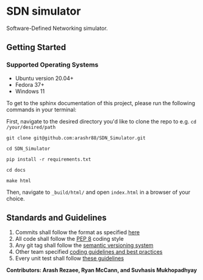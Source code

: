 
# SDN simulator
Software-Defined Networking simulator.

## Getting Started
### Supported Operating Systems
- Ubuntu version 20.04+
- Fedora 37+
- Windows 11

To get to the sphinx documentation of this project, please run the following commands in your terminal:

First, navigate to the desired directory you'd like to clone the repo to e.g. ```cd /your/desired/path```

```git clone git@github.com:arashr88/SDN_Simulator.git```

```cd SDN_Simulator```

```pip install -r requirements.txt```

```cd docs```

```make html```

Then, navigate to ```_build/html/``` and open ```index.html``` in a browser of your choice.

## Standards and Guidelines

1. Commits shall follow the format as specified [here](https://gist.github.com/robertpainsi/b632364184e70900af4ab688decf6f53)
2. All code shall follow the [PEP 8](https://peps.python.org/pep-0008/) coding style
3. Any git tag shall follow the [semantic versioning system](https://semver.org/)
4. Other team specified [coding guidelines and best practices](https://github.com/arashr88/SDN_Simulator/blob/yue_revamp/Team%20Coding%20Guidelines.md)
5. Every unit test shall follow [these guidelines](https://pylonsproject.org/community-unit-testing-guidelines.html)

**Contributors: Arash Rezaee, Ryan McCann, and Suvhasis Mukhopadhyay**

